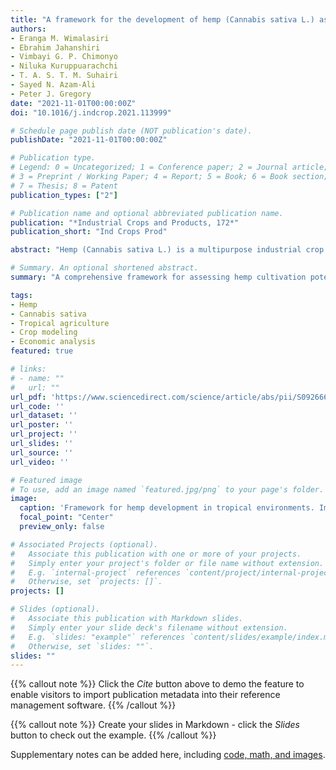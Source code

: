 ```yaml
---
title: "A framework for the development of hemp (Cannabis sativa L.) as a crop for the future in tropical environments"
authors:
- Eranga M. Wimalasiri
- Ebrahim Jahanshiri
- Vimbayi G. P. Chimonyo
- Niluka Kuruppuarachchi
- T. A. S. T. M. Suhairi
- Sayed N. Azam-Ali
- Peter J. Gregory
date: "2021-11-01T00:00:00Z"
doi: "10.1016/j.indcrop.2021.113999"

# Schedule page publish date (NOT publication's date).
publishDate: "2021-11-01T00:00:00Z"

# Publication type.
# Legend: 0 = Uncategorized; 1 = Conference paper; 2 = Journal article;
# 3 = Preprint / Working Paper; 4 = Report; 5 = Book; 6 = Book section;
# 7 = Thesis; 8 = Patent
publication_types: ["2"]

# Publication name and optional abbreviated publication name.
publication: "*Industrial Crops and Products, 172*"
publication_short: "Ind Crops Prod"

abstract: "Hemp (Cannabis sativa L.) is a multipurpose industrial crop which is mainly cultivated in temperate regions. With its high potential for economic returns for its seeds and fiber, there is growing interest in cultivating hemp in many territories including Malaysia and other Asian countries, where its cultivation is currently illegal. To date, no comprehensive study on the suitability of this crop under Malaysian conditions has been conducted. In this paper, we propose an assessment framework as a roadmap to develop the hemp industry in Malaysia and possibly other Asian countries with equatorial climates. This framework includes suitability assessment (climate and soil), crop modelling (current and future yields under climate change) and economic analysis (net present value (NPV), NPV benefit (NPVB) and benefit-cost ratio (BCR). The land suitability assessment classified hemp as an adaptable crop for most of the land in the country. The AquaCrop model, parameterised from secondary data collected from literature was used in simulations and potential yield mapping."

# Summary. An optional shortened abstract.
summary: "A comprehensive framework for assessing hemp cultivation potential in tropical environments, particularly Malaysia, combining climate suitability, crop modeling, and economic analysis."

tags:
- Hemp
- Cannabis sativa
- Tropical agriculture
- Crop modeling
- Economic analysis
featured: true

# links:
# - name: ""
#   url: ""
url_pdf: 'https://www.sciencedirect.com/science/article/abs/pii/S0926669021007640'
url_code: ''
url_dataset: ''
url_poster: ''
url_project: ''
url_slides: ''
url_source: ''
url_video: ''

# Featured image
# To use, add an image named `featured.jpg/png` to your page's folder. 
image:
  caption: 'Framework for hemp development in tropical environments. Image credit: [**Industrial Crops and Products**](https://www.sciencedirect.com/science/article/abs/pii/S0926669021007640)'
  focal_point: "Center"
  preview_only: false

# Associated Projects (optional).
#   Associate this publication with one or more of your projects.
#   Simply enter your project's folder or file name without extension.
#   E.g. `internal-project` references `content/project/internal-project/index.md`.
#   Otherwise, set `projects: []`.
projects: []

# Slides (optional).
#   Associate this publication with Markdown slides.
#   Simply enter your slide deck's filename without extension.
#   E.g. `slides: "example"` references `content/slides/example/index.md`.
#   Otherwise, set `slides: ""`.
slides: ""
---
```


{{% callout note %}}
Click the *Cite* button above to demo the feature to enable visitors to import publication metadata into their reference management software.
{{% /callout %}}

{{% callout note %}}
Create your slides in Markdown - click the *Slides* button to check out the example.
{{% /callout %}}

Supplementary notes can be added here, including [code, math, and images](https://wowchemy.com/docs/writing-markdown-latex/).
